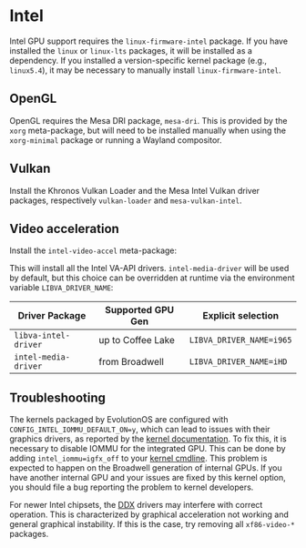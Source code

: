 # Intel

Intel GPU support requires the `linux-firmware-intel` package. If you have
installed the `linux` or `linux-lts` packages, it will be installed as a
dependency. If you installed a version-specific kernel package (e.g.,
`linux5.4`), it may be necessary to manually install `linux-firmware-intel`.

## OpenGL

OpenGL requires the Mesa DRI package, `mesa-dri`. This is provided by the `xorg`
meta-package, but will need to be installed manually when using the
`xorg-minimal` package or running a Wayland compositor.

## Vulkan

Install the Khronos Vulkan Loader and the Mesa Intel Vulkan driver packages,
respectively `vulkan-loader` and `mesa-vulkan-intel`.

## Video acceleration

Install the `intel-video-accel` meta-package:

This will install all the Intel VA-API drivers. `intel-media-driver` will be
used by default, but this choice can be overridden at runtime via the
environment variable `LIBVA_DRIVER_NAME`:

| Driver Package       | Supported GPU Gen | Explicit selection       |
|----------------------|-------------------|--------------------------|
| `libva-intel-driver` | up to Coffee Lake | `LIBVA_DRIVER_NAME=i965` |
| `intel-media-driver` | from Broadwell    | `LIBVA_DRIVER_NAME=iHD`  |

## Troubleshooting

The kernels packaged by EvolutionOS are configured with
`CONFIG_INTEL_IOMMU_DEFAULT_ON=y`, which can lead to issues with their graphics
drivers, as reported by the [kernel
documentation](https://www.kernel.org/doc/html/latest/x86/iommu.html#graphics-problems).
To fix this, it is necessary to disable IOMMU for the integrated GPU. This can
be done by adding `intel_iommu=igfx_off` to your [kernel
cmdline](../../kernel.md#cmdline). This problem is expected to happen on the
Broadwell generation of internal GPUs. If you have another internal GPU and your
issues are fixed by this kernel option, you should file a bug reporting the
problem to kernel developers.

For newer Intel chipsets, the [DDX](../xorg.md#ddx) drivers may interfere with
correct operation. This is characterized by graphical acceleration not working
and general graphical instability. If this is the case, try removing all
`xf86-video-*` packages.

